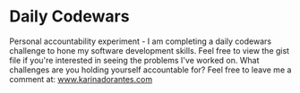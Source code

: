 # Daily Codewars

Personal accountability experiment - I am completing a daily codewars challenge to hone my software development skills.
Feel free to view the gist file if you're interested in seeing the problems I've worked on. 
What challenges are you holding yourself accountable for? Feel free to leave me a comment at: www.karinadorantes.com
